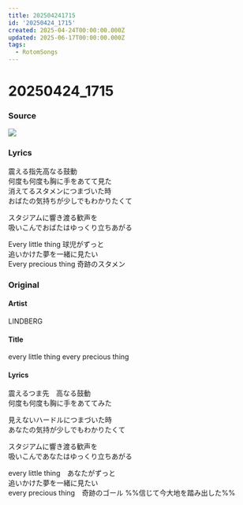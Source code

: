 ```yaml
---
title: 202504241715
id: '20250424_1715'
created: 2025-04-24T00:00:00.000Z
updated: 2025-06-17T00:00:00.000Z
tags:
  - RotomSongs
---
```

# 20250424_1715

### Source

![](https://x.com/Starlystrongest/status/1915318702918296008)

### Lyrics

震える指先高なる鼓動  
何度も何度も胸に手をあてて見た  
消えてるスタメンにつまづいた時  
おばたの気持ちが少しでもわかりたくて  

スタジアムに響き渡る歓声を  
吸いこんでおばたはゆっくり立ちあがる  

Every little thing 球児がずっと  
追いかけた夢を一緒に見たい  
Every precious thing 奇跡のスタメン  

### Original

#### Artist

LINDBERG

#### Title

every little thing every precious thing

#### Lyrics

震えるつま先　高なる鼓動  
何度も何度も胸に手をあててみた  
  
見えないハードルにつまづいた時  
あなたの気持が少しでもわかりたくて  
  
スタジアムに響き渡る歓声を  
吸いこんであなたはゆっくり立ちあがる  
  
every little thing　あなたがずっと  
追いかけた夢を一緒に見たい  
every precious thing　奇跡のゴール %%信じて今大地を踏み出した%%  

